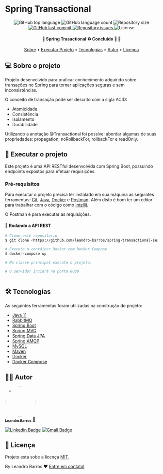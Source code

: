 # Spring Transactional

<p align="center">
  <img alt="GitHub top language" src="https://img.shields.io/github/languages/top/leandro-barros/spring-transactional-service.svg">

  <img alt="GitHub language count" src="https://img.shields.io/github/languages/count/leandro-barros/spring-transactional-service.svg">

  <img alt="Repository size" src="https://img.shields.io/github/repo-size/leandro-barros/spring-transactional-service.svg">
  
  <a href="https://github.com/leandro-barros/spring-transactional-service/commits/master">
    <img alt="GitHub last commit" src="https://img.shields.io/github/last-commit/leandro-barros/spring-transactional-service.svg">
  </a>

  <a href="https://github.com/leandro-barros/spring-transactional-service/issues">
    <img alt="Repository issues" src="https://img.shields.io/github/issues/leandro-barros/spring-transactional-service.svg">
  </a>

  <!--<img alt="GitHub" src="https://img.shields.io/github/license/leandro-barros/spring-transactional-service.svg"> -->
  <img alt="License" src="https://img.shields.io/badge/license-MIT-brightgreen">
</p>

<h4 align="center"> 
	🚧  Spring Trasactional ♻️ Concluído 🚀 🚧
</h4>

<p align="center">
 <a href="#-sobre-o-projeto">Sobre</a> •
 <a href="#-executar-o-projeto">Executar Projeto</a> • 
 <a href="#-tecnologias">Tecnologias</a> • 
 <a href="#-autor">Autor</a> • 
 <a href="#user-content--licença">Licença</a>
</p>

## 💻 Sobre o projeto

Projeto desenvolvido para praticar conhecimento adquirido sobre transações no Spring para tornar aplicações seguras e sem inconsistências. 

O conceito de transação pode ser descrito com a sigla ACID:
- Atomicidade
- Consistência
- Isolamento
- Durabilidade

Utilizando a anotação @Transactional foi possível abordar algumas de suas propriedades: propagation, noRollbackFor, rollbackFor e readOnly.

## 🚀 Executar o projeto

Este projeto é uma API RESTful desenvolvida com Spring Boot, possuindo endpoints expostos para efetuar requisições.

### Pré-requisitos

Para executar o projeto precisa ter instalado em sua máquina as seguintes ferramentas:
[Git](https://git-scm.com), [Java](https://aws.amazon.com/pt/corretto/?filtered-posts.sort-by=item.additionalFields.createdDate&filtered-posts.sort-order=desc), [Docker](https://docs.docker.com/desktop/install/windows-install/) e [Postman](https://www.postman.com/). 
Além disto é bom ter um editor para trabalhar com o código como [Intellij](https://www.jetbrains.com/pt-br/idea/).

O Postman é para executar as requisições.

#### 🧭 Rodando a API REST

```bash
# Clone este repositório
$ git clone <https://github.com/leandro-barros/spring-transactional-service.git>

# Execute o contâiner Docker com Docker Compose
$ docker-compose up

# Na classe principal execute o projeto.

# O servidor inciará na porta 8080
  
```

## 🛠 Tecnologias

As seguintes ferramentas foram utilizadas na construção do projeto:

- [Java 11](https://aws.amazon.com/pt/corretto/?filtered-posts.sort-by=item.additionalFields.createdDate&filtered-posts.sort-order=desc)
- [RabbitMQ](https://www.rabbitmq.com/#getstarted)
- [Spring Boot](https://spring.io/projects/spring-boot)
- [Spring MVC](https://docs.spring.io/spring-framework/docs/current/reference/html/web.html)
- [Spring Data JPA](https://spring.io/projects/spring-data-jpa)
- [Spring AMQP](https://spring.io/projects/spring-amqp)
- [MySQL](https://www.mysql.com/downloads/)
- [Maven](https://maven.apache.org/)
- [Docker](https://docs.docker.com/get-docker/)
- [Docker Compose](https://docs.docker.com/compose/)

## 👨‍💻 Autor

<a href="https://www.linkedin.com/in/leandroebarros/">
  <img style="border-radius: 50%;" src="https://avatars.githubusercontent.com/u/13985064?v=4" width="100px;" alt=""/>
  <br/>
  <sub><b>Leandro Barros</b></sub></a> <a href="https://www.linkedin.com/in/leandroebarros/" title="leandro">🚀
</a>

[![Linkedin Badge](https://img.shields.io/badge/-Leandro-blue?style=flat-square&logo=Linkedin&logoColor=white&link=https://www.linkedin.com/in/leandroebarros/)](https://www.linkedin.com/in/leandroebarros/) 
[![Gmail Badge](https://img.shields.io/badge/-leandroedbarros@gmail.com-c14438?style=flat-square&logo=Gmail&logoColor=white&link=mailto:leandroedbarros@gmail.com)](leandroedbarros@gmail.com)

## 📝 Licença

Projeto esta sobe a licença [MIT](./LICENSE).

By Leandro Barros ❤️  [Entre em contato!](https://www.linkedin.com/in/leandroebarros/)
